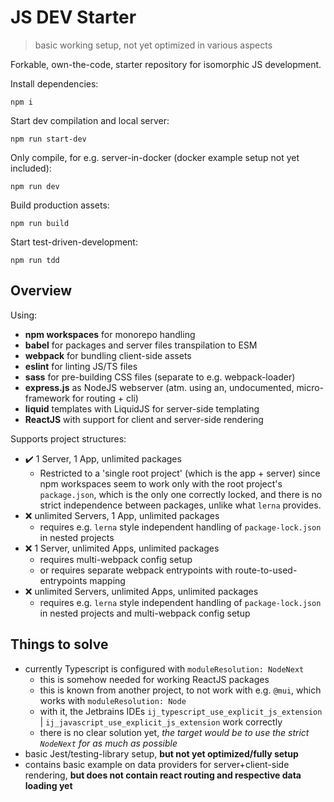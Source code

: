 # JS DEV Starter

> basic working setup, not yet optimized in various aspects

Forkable, own-the-code, starter repository for isomorphic JS development.

Install dependencies:

```shell
npm i
```

Start dev compilation and local server:

```shell
npm run start-dev
```

Only compile, for e.g. server-in-docker (docker example setup not yet included):

```shell
npm run dev
```

Build production assets:

```shell
npm run build
```

Start test-driven-development:

```shell
npm run tdd
```

## Overview

Using:

- **npm workspaces** for monorepo handling
- **babel** for packages and server files transpilation to ESM
- **webpack** for bundling client-side assets
- **eslint** for linting JS/TS files
- **sass** for pre-building CSS files (separate to e.g. webpack-loader)
- **express.js** as NodeJS webserver (atm. using an, undocumented, micro-framework for routing + cli)
- **liquid** templates with LiquidJS for server-side templating
- **ReactJS** with support for client and server-side rendering

Supports project structures:

- ✔️ 1 Server, 1 App, unlimited packages
    - Restricted to a 'single root project' (which is the app + server) since npm workspaces seem to work only with the root project's `package.json`, which is the only one correctly locked, and there is no strict independence between packages, unlike what `lerna` provides.
- ❌ unlimited Servers, 1 App, unlimited packages
    - requires e.g. `lerna` style independent handling of `package-lock.json` in nested projects
- ❌ 1 Server, unlimited Apps, unlimited packages
    - requires multi-webpack config setup
    - or requires separate webpack entrypoints with route-to-used-entrypoints mapping
- ❌ unlimited Servers, unlimited Apps, unlimited packages
    - requires e.g. `lerna` style independent handling of `package-lock.json` in nested projects and multi-webpack config setup

## Things to solve

- currently Typescript is configured with `moduleResolution: NodeNext`
    - this is somehow needed for working ReactJS packages
    - this is known from another project, to not work with e.g. `@mui`, which works with `moduleResolution: Node`
    - with it, the Jetbrains IDEs `ij_typescript_use_explicit_js_extension` | `ij_javascript_use_explicit_js_extension` work correctly
    - there is no clear solution yet, *the target would be to use the strict `NodeNext` for as much as possible*
- basic Jest/testing-library setup, **but not yet optimized/fully setup**
- contains basic example on data providers for server+client-side rendering, **but does not contain react routing and respective data loading yet**

